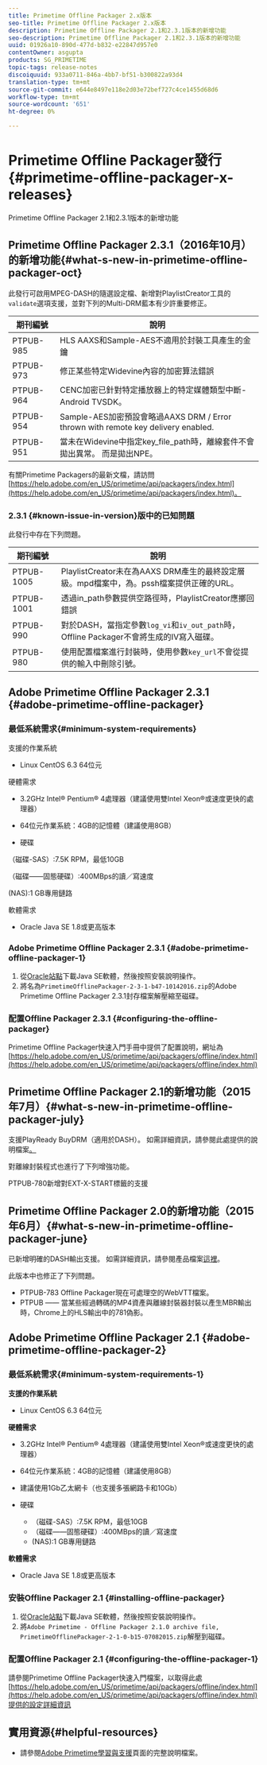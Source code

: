 ```yaml
---
title: Primetime Offline Packager 2.x版本
seo-title: Primetime Offline Packager 2.x版本
description: Primetime Offline Packager 2.1和2.3.1版本的新增功能
seo-description: Primetime Offline Packager 2.1和2.3.1版本的新增功能
uuid: 01926a10-890d-477d-b832-e22847d957e0
contentOwner: asgupta
products: SG_PRIMETIME
topic-tags: release-notes
discoiquuid: 933a0711-846a-4bb7-bf51-b300822a93d4
translation-type: tm+mt
source-git-commit: e644e8497e118e2d03e72bef727c4ce1455d68d6
workflow-type: tm+mt
source-wordcount: '651'
ht-degree: 0%

---
```



# Primetime Offline Packager發行{#primetime-offline-packager-x-releases}

Primetime Offline Packager 2.1和2.3.1版本的新增功能

## Primetime Offline Packager 2.3.1（2016年10月）的新增功能{#what-s-new-in-primetime-offline-packager-oct}

此發行可啟用MPEG-DASH的隨選設定檔、新增對PlaylistCreator工具的`validate`選項支援，並對下列的Multi-DRM藍本有少許重要修正。

| **期刊編號** | **說明** |
|---|---|
| PTPUB-985 | HLS AAXS和Sample-AES不適用於封裝工具產生的金鑰 |
| PTPUB-973 | 修正某些特定Widevine內容的加密算法錯誤 |
| PTPUB-964 | CENC加密已針對特定播放器上的特定媒體類型中斷- Android TVSDK。 |
| PTPUB-954 | Sample-AES加密預設會略過AAXS DRM / Error thrown with remote key delivery enabled. |
| PTPUB-951 | 當未在Widevine中指定key_file_path時，離線套件不會拋出異常。 而是拋出NPE。 |

有關Primetime Packagers的最新文檔，請訪問[https://help.adobe.com/en_US/primetime/api/packagers/index.html](https://help.adobe.com/en_US/primetime/api/packagers/index.html)。

### 2.3.1 {#known-issue-in-version}版中的已知問題

此發行中存在下列問題。

| **期刊編號** | **說明** |
|---|---|
| PTPUB-1005 | PlaylistCreator未在為AAXS DRM產生的最終設定層級。mpd檔案中，為。pssh檔案提供正確的URL。 |
| PTPUB-1001 | 透過in_path參數提供空路徑時，PlaylistCreator應擲回錯誤 |
| PTPUB-990 | 對於DASH，當指定參數`log_vi`和`iv_out_path`時，Offline Packager不會將生成的IV寫入磁碟。 |
| PTPUB-980 | 使用配置檔案進行封裝時，使用參數`key_url`不會從提供的輸入中刪除引號。 |

## Adobe Primetime Offline Packager 2.3.1 {#adobe-primetime-offline-packager}

### 最低系統需求{#minimum-system-requirements}

支援的作業系統

* Linux CentOS 6.3 64位元

硬體需求

* 3.2GHz Intel® Pentium® 4處理器（建議使用雙Intel Xeon®或速度更快的處理器）

* 64位元作業系統：4GB的記憶體（建議使用8GB）

* 硬碟

（磁碟-SAS）:7.5K RPM，最低10GB

（磁碟——固態硬碟）:400MBps的讀／寫速度

(NAS):1 GB專用鏈路

軟體需求

* Oracle Java SE 1.8或更高版本

### Adobe Primetime Offline Packager 2.3.1 {#adobe-primetime-offline-packager-1}

1. 從[Oracle站點](https://www.oracle.com/technetwork/java/javase/downloads/index.html)下載Java SE軟體，然後按照安裝說明操作。
1. 將名為`PrimetimeOfflinePackager-2-3-1-b47-10142016.zip`的Adobe Primetime Offline Packager 2.3.1封存檔案解壓縮至磁碟。

### 配置Offline Packager 2.3.1 {#configuring-the-offline-packager}

Primetime Offline Packager快速入門手冊中提供了配置說明，網址為[https://help.adobe.com/en_US/primetime/api/packagers/offline/index.html](https://help.adobe.com/en_US/primetime/api/packagers/offline/index.html)

## Primetime Offline Packager 2.1的新增功能（2015年7月）{#what-s-new-in-primetime-offline-packager-july}

支援PlayReady BuyDRM（適用於DASH）。 如需詳細資訊，請參閱此處提供的說明檔案[。](https://help.adobe.com/en_US/primetime/api/packagers/offline/index.html)

對離線封裝程式也進行了下列增強功能。

PTPUB-780新增對EXT-X-START標籤的支援

## Primetime Offline Packager 2.0的新增功能（2015年6月）{#what-s-new-in-primetime-offline-packager-june}

已新增明確的DASH輸出支援。 如需詳細資訊，請參閱產品檔案[這裡](https://help.adobe.com/en_US/primetime/api/packagers/offline/index.html)。

此版本中也修正了下列問題。

* PTPUB-783 Offline Packager現在可處理空的WebVTT檔案。
* PTPUB —— 當某些經過轉碼的MP4資產與離線封裝器封裝以產生MBR輸出時，Chrome上的HLS輸出中的781偽影。

## Adobe Primetime Offline Packager 2.1 {#adobe-primetime-offline-packager-2}

### 最低系統需求{#minimum-system-requirements-1}

**支援的作業系統**

* Linux CentOS 6.3 64位元

**硬體需求**

* 3.2GHz Intel® Pentium® 4處理器（建議使用雙Intel Xeon®或速度更快的處理器）

* 64位元作業系統：4GB的記憶體（建議使用8GB）

* 建議使用1Gb乙太網卡（也支援多張網路卡和10Gb）

* 硬碟

   * （磁碟-SAS）:7.5K RPM，最低10GB
   * （磁碟——固態硬碟）:400MBps的讀／寫速度
   * (NAS):1 GB專用鏈路

**軟體需求**

* Oracle Java SE 1.8或更高版本

### 安裝Offline Packager 2.1 {#installing-offline-packager}

1. 從[Oracle站點](https://www.oracle.com/technetwork/java/javase/downloads/index.html)下載Java SE軟體，然後按照安裝說明操作。
1. 將`Adobe Primetime - Offline Packager 2.1.0 archive file, PrimetimeOfflinePackager-2-1-0-b15-07082015.zip`解壓到磁碟。

### 配置Offline Packager 2.1 {#configuring-the-offline-packager-1}

請參閱Primetime Offline Packager快速入門檔案，以取得此處[https://help.adobe.com/en_US/primetime/api/packagers/offline/index.html](https://help.adobe.com/en_US/primetime/api/packagers/offline/index.html)提供的設定詳細資訊

## 實用資源{#helpful-resources}

* 請參閱[Adobe Primetime學習與支援](https://helpx.adobe.com/support/primetime.html)頁面的完整說明檔案。